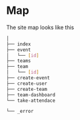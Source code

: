 # Map

The site map looks like this

```bash
│
├── index
├── event
│   └── [id]
├── teams
├── team
│   └── [id]
├── create-event
├── create-user
├── create-team
├── team-dashboard
└── take-attendace

└── _error
```
